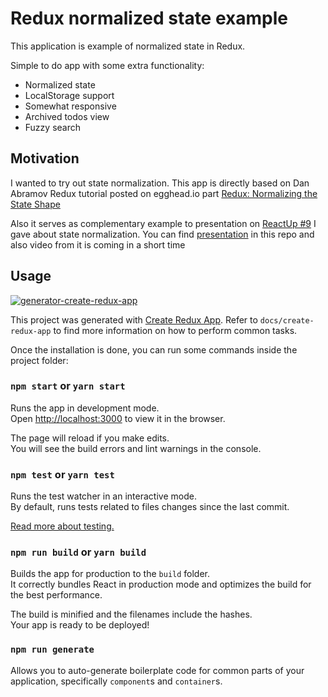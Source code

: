 # Redux normalized state example

This application is example of normalized state in Redux. 

Simple to do app with some extra functionality:
- Normalized state
- LocalStorage support
- Somewhat responsive
- Archived todos view
- Fuzzy search

## Motivation

I wanted to try out state normalization. This app is directly based on Dan Abramov Redux tutorial 
posted on egghead.io part [Redux: Normalizing the State Shape](https://egghead.io/lessons/javascript-redux-normalizing-the-state-shape)

Also it serves as complementary example to presentation on [ReactUp #9](https://www.facebook.com/events/2222378571125684) I gave about state normalization. 
You can find [presentation](https://github.com/michalklim/redux-normalized-state-example/blob/redux-normalized-state-presentation.pdf) in this repo and also video from it is coming in a short time

## Usage

[![generator-create-redux-app](https://img.shields.io/badge/built%20with-generator--create--redux--app-brightgreen.svg)](https://github.com/jonidelv/generator-create-redux-app)

This project was generated with [Create Redux App](https://github.com/jonidelv/generator-create-redux-app). Refer to `docs/create-redux-app` to find more information on how to perform common tasks.

Once the installation is done, you can run some commands inside the project folder:

### `npm start` or `yarn start`

Runs the app in development mode.<br>
Open [http://localhost:3000](http://localhost:3000) to view it in the browser.

The page will reload if you make edits.<br>
You will see the build errors and lint warnings in the console.

### `npm test` or `yarn test`

Runs the test watcher in an interactive mode.<br>
By default, runs tests related to files changes since the last commit.

[Read more about testing.](https://github.com/facebookincubator/create-react-app/blob/master/packages/react-scripts/template/README.md#running-tests)

### `npm run build` or `yarn build`

Builds the app for production to the `build` folder.<br>
It correctly bundles React in production mode and optimizes the build for the best performance.

The build is minified and the filenames include the hashes.<br>
Your app is ready to be deployed!

### `npm run generate`

Allows you to auto-generate boilerplate code for common parts of your
application, specifically `component`s and `container`s.
